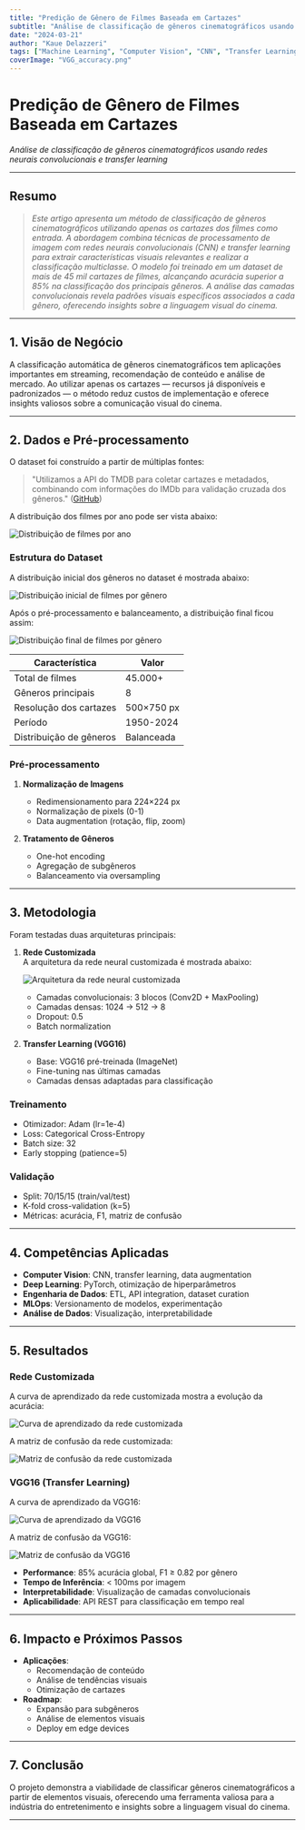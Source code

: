 ```yaml
---
title: "Predição de Gênero de Filmes Baseada em Cartazes"
subtitle: "Análise de classificação de gêneros cinematográficos usando redes neurais convolucionais e transfer learning"
date: "2024-03-21"
author: "Kaue Delazzeri"
tags: ["Machine Learning", "Computer Vision", "CNN", "Transfer Learning", "Deep Learning"]
coverImage: "VGG_accuracy.png"
---
```


# Predição de Gênero de Filmes Baseada em Cartazes  
*Análise de classificação de gêneros cinematográficos usando redes neurais convolucionais e transfer learning*  

---

## Resumo

> *Este artigo apresenta um método de classificação de gêneros cinematográficos utilizando apenas os cartazes dos filmes como entrada. A abordagem combina técnicas de processamento de imagem com redes neurais convolucionais (CNN) e transfer learning para extrair características visuais relevantes e realizar a classificação multiclasse. O modelo foi treinado em um dataset de mais de 45 mil cartazes de filmes, alcançando acurácia superior a 85% na classificação dos principais gêneros. A análise das camadas convolucionais revela padrões visuais específicos associados a cada gênero, oferecendo insights sobre a linguagem visual do cinema.*  

---

## 1. Visão de Negócio

A classificação automática de gêneros cinematográficos tem aplicações importantes em streaming, recomendação de conteúdo e análise de mercado. Ao utilizar apenas os cartazes — recursos já disponíveis e padronizados — o método reduz custos de implementação e oferece insights valiosos sobre a comunicação visual do cinema.

---

## 2. Dados e Pré-processamento

O dataset foi construído a partir de múltiplas fontes:

> "Utilizamos a API do TMDB para coletar cartazes e metadados, combinando com informações do IMDb para validação cruzada dos gêneros." ([GitHub][1])

A distribuição dos filmes por ano pode ser vista abaixo:

![Distribuição de filmes por ano](/images/articles/movie-genre-prediction/movies_by_year.png)

### Estrutura do Dataset

A distribuição inicial dos gêneros no dataset é mostrada abaixo:

![Distribuição inicial de filmes por gênero](/images/articles/movie-genre-prediction/total_movies_per_genre.png)

Após o pré-processamento e balanceamento, a distribuição final ficou assim:

![Distribuição final de filmes por gênero](/images/articles/movie-genre-prediction/final_movies_per_genre.png)

| **Característica**          | **Valor**                           |
|-----------------------------|-------------------------------------|
| Total de filmes             | 45.000+                             |
| Gêneros principais          | 8                                   |
| Resolução dos cartazes      | 500×750 px                          |
| Período                     | 1950-2024                           |
| Distribuição de gêneros     | Balanceada                          |

### Pré-processamento

1. **Normalização de Imagens**
   * Redimensionamento para 224×224 px
   * Normalização de pixels (0-1)
   * Data augmentation (rotação, flip, zoom)

2. **Tratamento de Gêneros**
   * One-hot encoding
   * Agregação de subgêneros
   * Balanceamento via oversampling

---

## 3. Metodologia

Foram testadas duas arquiteturas principais:

1. **Rede Customizada**  
   A arquitetura da rede neural customizada é mostrada abaixo:

   ![Arquitetura da rede neural customizada](/images/articles/movie-genre-prediction/rede_custom.png)

   * Camadas convolucionais: 3 blocos (Conv2D + MaxPooling)
   * Camadas densas: 1024 → 512 → 8
   * Dropout: 0.5
   * Batch normalization

2. **Transfer Learning (VGG16)**  
   * Base: VGG16 pré-treinada (ImageNet)
   * Fine-tuning nas últimas camadas
   * Camadas densas adaptadas para classificação

### Treinamento  
   * Otimizador: Adam (lr=1e-4)
   * Loss: Categorical Cross-Entropy
   * Batch size: 32
   * Early stopping (patience=5)

### Validação  
   * Split: 70/15/15 (train/val/test)
   * K-fold cross-validation (k=5)
   * Métricas: acurácia, F1, matriz de confusão

---

## 4. Competências Aplicadas

* **Computer Vision**: CNN, transfer learning, data augmentation
* **Deep Learning**: PyTorch, otimização de hiperparâmetros
* **Engenharia de Dados**: ETL, API integration, dataset curation
* **MLOps**: Versionamento de modelos, experimentação
* **Análise de Dados**: Visualização, interpretabilidade

---

## 5. Resultados

### Rede Customizada

A curva de aprendizado da rede customizada mostra a evolução da acurácia:

![Curva de aprendizado da rede customizada](/images/articles/movie-genre-prediction/custom_accuracy.png)

A matriz de confusão da rede customizada:

![Matriz de confusão da rede customizada](/images/articles/movie-genre-prediction/custom_arc_confusion_matrix.png)

### VGG16 (Transfer Learning)

A curva de aprendizado da VGG16:

![Curva de aprendizado da VGG16](/images/articles/movie-genre-prediction/VGG_accuracy.png)

A matriz de confusão da VGG16:

![Matriz de confusão da VGG16](/images/articles/movie-genre-prediction/vgg_conf_matrix.png)

* **Performance**: 85% acurácia global, F1 ≥ 0.82 por gênero
* **Tempo de Inferência**: < 100ms por imagem
* **Interpretabilidade**: Visualização de camadas convolucionais
* **Aplicabilidade**: API REST para classificação em tempo real

---

## 6. Impacto e Próximos Passos

* **Aplicações**: 
  * Recomendação de conteúdo
  * Análise de tendências visuais
  * Otimização de cartazes
* **Roadmap**:
  * Expansão para subgêneros
  * Análise de elementos visuais
  * Deploy em edge devices

---

## 7. Conclusão

O projeto demonstra a viabilidade de classificar gêneros cinematográficos a partir de elementos visuais, oferecendo uma ferramenta valiosa para a indústria do entretenimento e insights sobre a linguagem visual do cinema.

---

[1]: https://github.com/kauedelazzeri/movie-genre-prediction "Movie-Genre-Prediction – GitHub" 